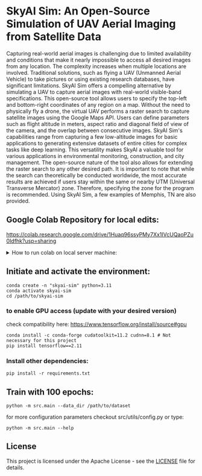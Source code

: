 # SkyAI Sim: An Open-Source Simulation of UAV Aerial Imaging from Satellite Data

Capturing real-world aerial images is challenging due to limited availability and conditions that make it nearly impossible to access all desired images from any location. The complexity increases when multiple locations are involved. Traditional solutions, such as flying a UAV (Unmanned Aerial Vehicle) to take pictures or using existing research databases, have significant limitations. SkyAI Sim offers a compelling alternative by simulating a UAV to capture aerial images with real-world visible-band specifications. This open-source tool allows users to specify the top-left and bottom-right coordinates of any region on a map. Without the need to physically fly a drone, the virtual UAV performs a raster search to capture satellite images using the Google Maps API. Users can define parameters such as flight altitude in meters, aspect ratio and diagonal field of view of the camera, and the overlap between consecutive images. SkyAI Sim's capabilities range from capturing a few low-altitude images for basic applications to generating extensive datasets of entire cities for complex tasks like deep learning. This versatility makes SkyAI a valuable tool for various applications in environmental monitoring, construction, and city management. The open-source nature of the tool also allows for extending the raster search to any other desired path. It is important to note that while the search can theoretically be conducted worldwide, the most accurate results are achieved if users stay within the same or nearby UTM (Universal Transverse Mercator) zone. Therefore, specifying the zone for the program is recommended. Using SkyAI Sim, a few examples of Memphis, TN are also provided.


## Google Colab Repository for local edits:

https://colab.research.google.com/drive/1Huaq96ssyPMy7Xx1IVcUQaoPZu0Idfhk?usp=sharing

<details>
  <summary>How to run colab on local server machine:</summary>

1. SSH to the remote directory and forward the port such as:

```
ssh -L localhost:8888:localhost:8888 [username]@[hostname or IP address]
```

2. Run the following in the remote terminal:
```
jupyter notebook \
    --NotebookApp.allow_origin='https://colab.research.google.com' \
    --port=8888 \
    --NotebookApp.port_retries=0
```
3. The previous step will give you two URLs in result. Copy either. For example:
```
http://localhost:8888/?token=0f96a96950ca8aa79c52fb1fa5758e648b5052cd91417dd8
```
or
```
http://127.0.0.1:8888/?token=0f96a96950ca8aa79c52fb1fa5758e648b5052cd91417dd8
```
4. On the bar above select the arrow next to the connect button and choose "connect to a local runtime".
5. A popup window will be shown, paste the copied URL in the input section.
6. Press "Connect" and voila.
7. If you are using a conda environment for your packages, you might need the following steps. On the remote server, install ipykernel:
```
conda install ipykernel
```
1. Then, register the Conda environment as a Jupyter/Colab kernel (Replace <environment_name> with the name of your Conda environment):
```
!python -m ipykernel install --user --name=<environment_name>
```
1. After installing and registering the kernel, you can switch to it from within your Colab notebook interface by selecting it from the kernel dropdown menu (click on "Runtime" > "Change runtime type" > select your Conda environment).
2.  Always restart the Colab runtime after setting up a custom kernel or installing packages to ensure the changes take effect. Click on "Runtime" in the menu and select "Restart runtime...".
</details>


## Initiate and activate the environment:

    conda create -n "skyai-sim" python=3.11
    conda activate skyai-sim
    cd /path/to/skyai-sim

### to enable GPU access (update with your desired version)

check compatibility here: https://www.tensorflow.org/install/source#gpu

    conda install -c conda-forge cudatoolkit=11.2 cudnn=8.1 # Not necessary for this project
    pip install tensorflow==2.11

### Install other dependencies:

    pip install -r requirements.txt


## Train with 100 epochs:

    python -m src.main --data_dir /path/to/dataset

for more configuration parameters checkout src/utils/config.py or type:

    python -m src.main --help


## License

This project is licensed under the Apache License - see the [LICENSE](LICENSE) file for details.
